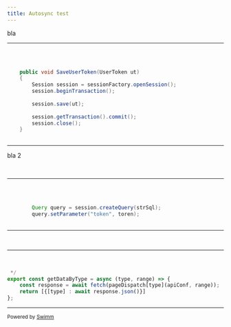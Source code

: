 ```yaml
---
title: Autosync test
---
```

bla&nbsp;

<SwmSnippet path="/UTest.Ex.DAL/src/main/java/dal/conn/Connection.java" line="72">

---

&nbsp;

```java
	
	public void SaveUserToken(UserToken ut)
	{
		Session session = sessionFactory.openSession();
        session.beginTransaction();
        
        session.save(ut); 
 
        session.getTransaction().commit();
        session.close();
	}
	
```

---

</SwmSnippet>

bla 2

&nbsp;

<SwmSnippet path="/UTest.Ex.DAL/src/main/java/dal/conn/Connection.java" line="155">

---

&nbsp;

```java
        
        Query query = session.createQuery(strSql);
        query.setParameter("token", toren);
        
```

---

</SwmSnippet>

&nbsp;

<SwmSnippet path="/communication.js" line="32">

---

&nbsp;

```javascript
 */
export const getDataByType = async (type, range) => {
    const response = await fetch(pageDispatch[type](apiConf, range));
    return [{[type] : await response.json()}]
};

```

---

</SwmSnippet>

<SwmMeta version="3.0.0" repo-id="ls4DA2fLasmQuEbT4ipw" repo-name="UTestEx"><sup>Powered by [Swimm](https://swimm-web-app.web.app/)</sup></SwmMeta>
